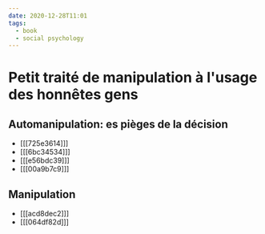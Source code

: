 ```yaml
---
date: 2020-12-28T11:01
tags:
  - book
  - social psychology
---
```


# Petit traité de manipulation à l'usage des honnêtes gens

## Automanipulation: es pièges de la décision

- [[[725e3614]]]
- [[[6bc34534]]]
- [[[e56bdc39]]]
- [[[00a9b7c9]]]

## Manipulation

- [[[acd8dec2]]]
- [[[064df82d]]]